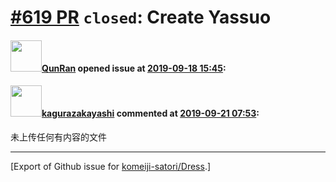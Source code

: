 # [\#619 PR](https://github.com/komeiji-satori/Dress/pull/619) `closed`: Create Yassuo

#### <img src="https://avatars.githubusercontent.com/u/55502420?v=4" width="50">[QunRan](https://github.com/QunRan) opened issue at [2019-09-18 15:45](https://github.com/komeiji-satori/Dress/pull/619):



#### <img src="https://avatars.githubusercontent.com/u/2824841?u=b6e28fbc3f5ac12daf4b9a169194996ca20b57fb&v=4" width="50">[kagurazakayashi](https://github.com/kagurazakayashi) commented at [2019-09-21 07:53](https://github.com/komeiji-satori/Dress/pull/619#issuecomment-533777433):

未上传任何有内容的文件


-------------------------------------------------------------------------------



[Export of Github issue for [komeiji-satori/Dress](https://github.com/komeiji-satori/Dress).]
